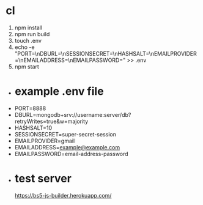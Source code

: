 # cl

1. npm install
2. npm run build
3. touch .env
4. echo -e
   "PORT=<value>\nDBURL=<value>\nSESSIONSECRET=<value>\nHASHSALT=<value>\nEMAILPROVIDER=<value>\nEMAILADDRESS=<value>\nEMAILPASSWORD=<value>" >>
   .env
5. npm start

-   # example .env file

*   PORT=8888
*   DBURL=mongodb+srv://username:server/db?retryWrites=true&w=majority
*   HASHSALT=10
*   SESSIONSECRET=super-secret-session
*   EMAILPROVIDER=gmail
*   EMAILADDRESS=example@example.com
*   EMAILPASSWORD=email-address-password

-   # test server
    https://bs5-js-builder.herokuapp.com/

